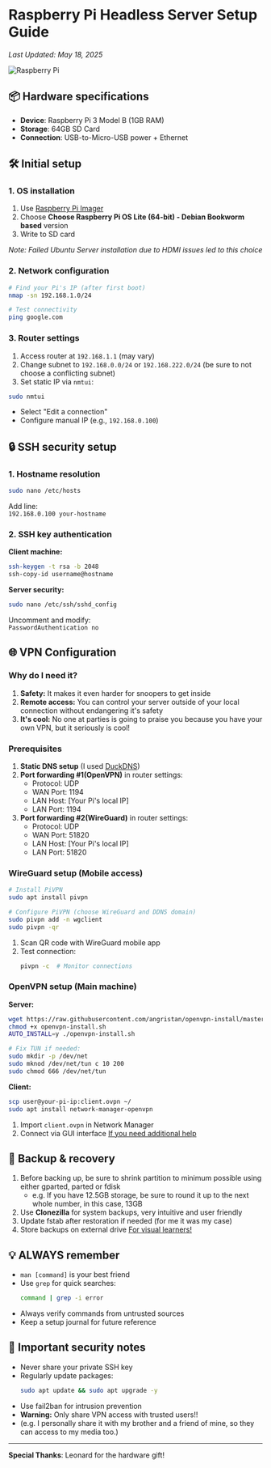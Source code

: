
# Raspberry Pi Headless Server Setup Guide  
*Last Updated: May 18, 2025*  

![Raspberry Pi](https://img.shields.io/badge/-Raspberry%20Pi%203-CC3542?logo=raspberrypi&logoColor=white)

## 📦 Hardware specifications
- **Device**: Raspberry Pi 3 Model B (1GB RAM)
- **Storage**: 64GB SD Card
- **Connection**: USB-to-Micro-USB power + Ethernet

## 🛠️ Initial setup

### 1. OS installation
1. Use [Raspberry Pi Imager](https://www.raspberrypi.com/software/)
2. Choose **Choose Raspberry Pi OS Lite (64-bit) - Debian Bookworm based** version
3. Write to SD card

*Note: Failed Ubuntu Server installation due to HDMI issues led to this choice*

### 2. Network configuration
```bash
# Find your Pi's IP (after first boot)
nmap -sn 192.168.1.0/24

# Test connectivity
ping google.com
```
### 3. Router settings
1. Access router at `192.168.1.1` (may vary)
2. Change subnet to `192.168.0.0/24` or `192.168.222.0/24` (be sure to not choose a conflicting subnet)
3. Set static IP via `nmtui`:
```bash
sudo nmtui
   ```
   - Select "Edit a connection"
   - Configure manual IP (e.g., `192.168.0.100`)

## 🔒 SSH security setup

### 1. Hostname resolution
```bash
sudo nano /etc/hosts
```
Add line:  
`192.168.0.100 your-hostname`

### 2. SSH key authentication
**Client machine:**
```bash
ssh-keygen -t rsa -b 2048
ssh-copy-id username@hostname
```

**Server security:**
```bash
sudo nano /etc/ssh/sshd_config
```
Uncomment and modify:  
`PasswordAuthentication no`

## 🌐 VPN Configuration

### Why do I need it?
1. **Safety:** It makes it even harder for snoopers to get inside
2. **Remote access:** You can control your server outside of your local connection without endangering it's safety
3. **It's cool:** No one at parties is going to praise you because you have your own VPN, but it seriously is cool!

### Prerequisites
1. **Static DNS setup** (I used [DuckDNS](https://www.duckdns.org/))
2. **Port forwarding #1(OpenVPN)** in router settings:
   - Protocol: UDP
   - WAN Port: 1194
   - LAN Host: [Your Pi's local IP]
   - LAN Port: 1194
3. **Port forwarding #2(WireGuard)** in router settings:
   - Protocol: UDP
   - WAN Port: 51820
   - LAN Host: [Your Pi's local IP]
   - LAN Port: 51820

### WireGuard setup (Mobile access)
```bash
# Install PiVPN
sudo apt install pivpn

# Configure PiVPN (choose WireGuard and DDNS domain)
sudo pivpn add -n wgclient
sudo pivpn -qr
```

1. Scan QR code with WireGuard mobile app
2. Test connection:
   ```bash
   pivpn -c  # Monitor connections
   ```

### OpenVPN setup (Main machine)
**Server:**
```bash
wget https://raw.githubusercontent.com/angristan/openvpn-install/master/openvpn-install.sh
chmod +x openvpn-install.sh
AUTO_INSTALL=y ./openvpn-install.sh

# Fix TUN if needed:
sudo mkdir -p /dev/net
sudo mknod /dev/net/tun c 10 200
sudo chmod 666 /dev/net/tun
```

**Client:**
```bash
scp user@your-pi-ip:client.ovpn ~/
sudo apt install network-manager-openvpn
```
1. Import `client.ovpn` in Network Manager
2. Connect via GUI interface
[If you need additional help](https://www.youtube.com/watch?v=CBJMl9MILbg&t=560s)

## 💾 Backup & recovery
1. Before backing up, be sure to shrink partition to minimum possible using either gparted, parted or fdisk
   - e.g. If you have 12.5GB storage, be sure to round it up to the next whole number, in this case, 13GB
2. Use **Clonezilla** for system backups, very intuitive and user friendly
3. Update fstab after restoration if needed (for me it was my case)
4. Store backups on external drive
[For visual learners!](https://www.youtube.com/watch?v=yQ9NpWZ74BU&t=349s)

## 💡 ALWAYS remember
- `man [command]` is your best friend
- Use `grep` for quick searches:  
  ```bash
  command | grep -i error
  ```
- Always verify commands from untrusted sources
- Keep a setup journal for future reference

## 🚨 Important security notes
- Never share your private SSH key
- Regularly update packages:
  ```bash
  sudo apt update && sudo apt upgrade -y
  ```
- Use fail2ban for intrusion prevention
- **Warning:** Only share VPN access with trusted users!!
- (e.g. I personally share it with my brother and a friend of mine, so they can access to my media too.)

---

**Special Thanks**: Leonard for the hardware gift!  
```
